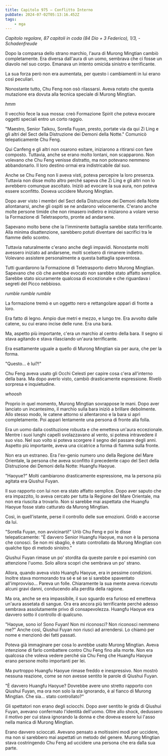 ```yaml
---
title: Capitolo 975 – Conflitto Interno
pubDate: 2024-07-02T05:13:16.452Z
tags:
    - mga
---
```



<em>Capitolo regolare,
87 capitoli in coda (84 Dio + 3 Federico), 1/3,
-Schadenfreude</em>


Dopo la comparsa dello strano marchio, l'aura di Murong Mingtian cambiò completamente. Era diversa dall'aura di un uomo, sembrava che ci fosse un diavolo nel suo corpo. Emanava un intento omicida sinistro e terrificante.


La sua forza però non era aumentata, per questo i cambiamenti in lui erano così peculiari.


Nonostante tutto, Chu Feng non osò rilassarsi. Aveva notato che questa mutazione era dovuta alla tecnica speciale di Murong Mingtian.


*hmm*


Il vecchio fece la sua mossa: creò Formazione Spirit che poteva evocare oggetti speciali entro un corto raggio.


"Maestro, Senior Taikou, Sorella Fuyan, presto, portate via da qui Zi Ling e gli altri del Sect della Distruzione dei Demoni della Notte." Comunicò telepaticamente Chu Feng.


Qui Canfeng e gli altri non osarono esitare, iniziarono a ritirarsi con fare composto. Tuttavia, anche se erano molto lontani, non scapparono. Non volevano che Chu Feng venisse distratto, ma non potevano nemmeno abbandonarlo. Il loro destino ormai era indistricabile dal suo.


Anche se Chu Feng non li aveva visti, poteva percepire la loro presenza. Tuttavia non disse molto altro perché sapeva che Zi Ling e gli altri non lo avrebbero comunque ascoltato. Iniziò ad evocare la sua aura, non poteva essere sconfitto. Doveva uccidere Murong Mingtian.


Dopo aver visto i membri del Sect della Distruzione dei Demoni della Notte allontanarsi, anche gli ospiti se ne andarono velocemente. C'erano anche molte persone timide che non rimasero indietro e iniziarono a volare verso la Formazione di Teletrasporto, pronte ad andarsene.


Sapevano molto bene che la l'imminente battaglia sarebbe stata terrificante. Alla minima disattenzione, sarebbero potuti diventare dei sacrifici tra le fiamme dello scontro.


Tuttavia naturalmente c'erano anche degli impavidi. Nonostante molti avessero iniziato ad andarsene, molti scelsero di rimanere indietro. Volevano assistere personalmente a questa battaglia spaventosa.


Tutti guardarono la Formazione di Teletrasporto dietro Murong Mingtian. Sapevano che ciò che avrebbe evocato non sarebbe stato affatto semplice. Sarebbe stato sicuramente qualcosa di eccezionale e che riguardava i segreti del Picco nebbioso.


*rumble rumble rumble*


La formazione tremò e un oggetto nero e rettangolare apparì di fronte a loro.


Era fatto di legno. Ampio due metri e mezzo, e lungo tre. Era avvolto dalle catene, su cui erano incise delle rune. Era una bara.


Ma, aspetto più importante, c'era un marchio al centro della bara. Il segno si stava agitando e stava rilasciando un'aura terrificante.


Era esattamente uguale a quello di Murong Mingtian sia per aura, che per la forma.


"Questo... è lui?!"


Chu Feng aveva usato gli Occhi Celesti per capire cosa c'era all'interno della bara. Ma dopo averlo visto, cambiò drasticamente espressione. Rivelò sorpresa e inquietudine.


*whoosh*


Proprio in quel momento, Murong Mingtian sovrappose le mani. Dopo aver lanciato un incantesimo, il marchio sulla bara iniziò a brillare debolmente. Allo stesso modo, le catene attorno si allentarono e la bara si aprì completamente. Poi apparì lentamente una persona di fronte alla folla.


Era un uomo dalla costituzione robusta e che emetteva un'aura eccezionale. Mentre i suoi lunghi capelli svolazzavano al vento, si poteva intravedere il suo viso. Nel suo volto si poteva scorgere il segno del passare degli anni. Aspetto più importante, aveva una cicatrice a forma di fiamma sulla fronte.


Non era un estraneo. Era l'ex-genio numero uno della Regione del Mare Orientale, la persona che aveva sconfitto il precedente capo del Sect della Distruzione dei Demoni della Notte: Huangfu Haoyue.


"Haoyue?" Molti cambiarono drasticamente espressione, ma la persona più agitata era Qiushui Fuyan.


Il suo rapporto con lui non era stato affatto semplice. Dopo aver saputo che era impazzito, lo aveva cercato per tutta la Regione del Mare Orientale, ma non era riuscita a trovarlo. Non si sarebbe mai aspettata che Huangfu Haoyue fosse stato catturato da Murong Mingtian.


Così, in quell'istante, perse il controllo delle sue emozioni. Gridò e accorse da lui.


"Sorella Fuyan, non avvicinarti!" Urlò Chu Feng e poi le disse telepaticamente: "È davvero Senior Huangfu Haoyue, ma non è la persona che conosci. Se non mi sbaglio, è stato controllato da Murong Mingtian con qualche tipo di metodo sinistro."


Qiushui Fuyan rimase un po' stordita da queste parole e poi esaminò con attenzione l'uomo. Solo allora scoprì che sembrava un po' strano.


Allora, quando aveva visto Huangfu Haoyue, era in pessime condizioni. Inoltre stava mormorando tra sé e sé se si sarebbe spaventato all'improvviso... Pareva un folle. Chiaramente la sua mente aveva ricevuto alcuni gravi danni, conducendo alla perdita della ragione.


Ma ora, anche se era impassibile, il suo sguardo era furioso ed emetteva un'aura assetata di sangue. Ora era ancora più terrificante perché adesso sembrava assolutamente privo di consapevolezza. Huangfu Haoyue era davvero sotto il controllo di qualcuno.


"Haoyue, sono io! Sono Fuyan! Non mi riconosci? Non riconosci nemmeno me?" Anche così, Qiushui Fuyan non riuscì ad arrendersi. Lo chiamò per nome e menzionò dei fatti passati.


Poteva già immaginare per cosa lo avrebbe usato Murong Mingtian. Aveva intenzione di farlo combattere contro Chu Feng fino alla morte. Non era qualcosa che voleva vedere perché sia Chu Feng che Huangfu Haoyue erano persone molto importanti per lei.


Ma purtroppo Huangfu Haoyue rimase freddo e inespressivo. Non mostrò nessuna reazione, come se non avesse sentito le parole di Qiushui Fuyan.


"È davvero Huangfu Haoyue? Dovrebbe avere uno stretto rapporto con Qiushui Fuyan, ma ora non solo la sta ignorando, è al fianco di Murong Mingtian. Che sia... stato controllato?"


Gli spettatori non erano degli sciocchi. Dopo aver sentito le grida di Qiushui Fuyan, avevano confermato l'identità dell'uomo. Oltre allo shock, dedussero il motivo per cui stava ignorando la donna e che doveva essere lui l'asso nella manica di Murong Mingtian.


Erano davvero scioccati. Avevano pensato a moltissimi modi per uccidere, ma non si sarebbero mai aspettati un metodo del genere. Murong Mingtian stava costringendo Chu Feng ad uccidere una persona che era dalla sua parte.
                                


                                



